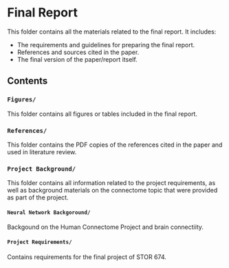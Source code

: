 # Final Report
This folder contains all the materials related to the final report. It includes:
- The requirements and guidelines for preparing the final report.
- References and sources cited in the paper.
- The final version of the paper/report itself.

## Contents

### `Figures/`
This folder contains all figures or tables included in the final report.

### `References/`
This folder contains the PDF copies of the references cited  in the paper and used in literature review. 

### `Project Background/`
This folder contains all information related to the project requirements, as well as background materials on the connectome topic that were provided as part of the project.

#### `Neural Network Backgoround/`
Backgound on the Human Connectome Project and brain connectiity.

#### `Project Requirements/`
Contains requirements for the final project of STOR 674.